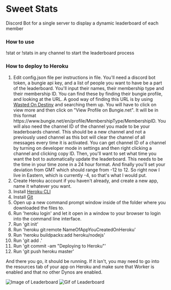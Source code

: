 # Sweet Stats
Discord Bot for a single server to display a dynamic leaderboard of each member

### How to use
!stat or !stats in any channel to start the leaderboard process

### How to deploy to Heroku
1. Edit config.json file per instructions in file. You'll need a discord bot token, a bungie api key, and a list of people you want to have be a part of the leaderboard. You'll input their names, their membership type and their membership ID. You can find these by finding their bungie profile, and looking at the URL. A good way of finding this URL is by using [Wasted On Destiny](https://wastedondestiny.com/) and searching them up. You will have to click on view more and then click on "View Profile on Bungie.net". It will be in this format https://<i></i>www<i></i>.bungie.net/en/profile/MembershipType/MembershipID. You will also need the channel ID of the channel you made to be your leaderboards channel. This should be a new channel and not a previously used channel as this bot will clear the channel of all messages every time it is activated. You can get channel ID of a channel by turning on developer mode in settings and then right clicking a channel and clicking copy ID. Then, you'll want to set what time you want the bot to automatically update the leaderboard. This needs to be the time in your time zone in a 24 hour format. And finally you'll set your deviation from GMT which should range from -12 to 12. So right now I live in Eastern, which is currently -4, so that's what I would put.
2. Create Heroku account if you haven't already, and create a new app, name it whatever you want.
3. Install [Heroku CLI](https://devcenter.heroku.com/articles/heroku-command-line)
4. Install [Git](https://git-scm.com/downloads)
5. Open up a new command prompt window inside of the folder where you downloaded the files to.
6. Run 'heroku login' and let it open in a window to your browser to login into the command line interface.
7. Run 'git init'
8. Run 'heroku git:remote NameOfAppYouCreatedOnHeroku'
9. Run 'heroku buildpacks:add heroku/nodejs'
10. Run 'git add .'
11. Run 'git commit -am "Deploying to Heroku"'
12. Run 'git push heroku master'

And there you go, it should be running. If it isn't, you may need to go into the resources tab of your app on Heroku and make sure that Worker is enabled and that no other Dynos are enabled. 

![Image of Leaderboard](https://i.imgur.com/4DEXRAE.png)
![Gif of Leaderboard](https://i.imgur.com/IO447y5.gif)
